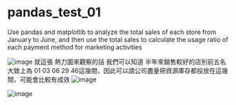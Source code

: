 # pandas_test_01
Use pandas and matplotlib to analyze the total sales of each store from January to June, and then use the total sales to calculate the usage ratio of each payment method for marketing activities

![image](https://github.com/user-attachments/assets/448012fc-e16f-40a7-a843-8067a8b8897a)
就這張 熱力圖來觀察的話 我們可以知道 半年來銷售較好的店別前五名 大致上為 01 03 06 29 46這幾間，因此可以請公司盡量把資源庫存都投放在這幾間，可能會比較有成效
![image](https://github.com/user-attachments/assets/6cb0d132-48b9-441b-ac87-598657a00788)

![image](https://github.com/user-attachments/assets/28c525cc-b712-429d-9210-f1f5e9bfaacd)

